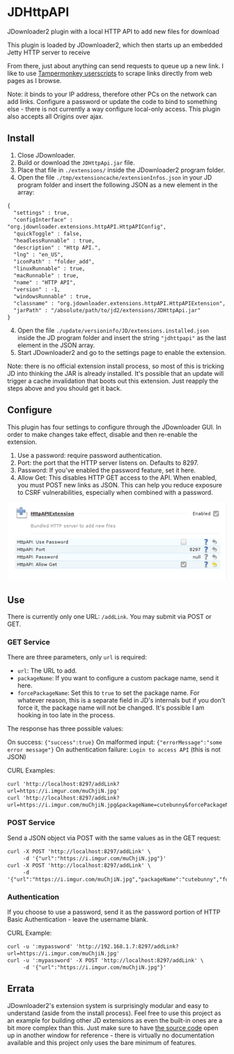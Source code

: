 # JDHttpAPI
JDownloader2 plugin with a local HTTP API to add new files for download

This plugin is loaded by JDownloader2, which then starts up an embedded Jetty
HTTP server to receive 

From there, just about anything can send requests to queue up a new link. I
like to use [Tampermonkey userscripts](https://tampermonkey.net/) to scrape
links directly from web pages as I browse.

Note: it binds to your IP address, therefore other PCs on the network can add
links. Configure a password or update the code to bind to something else - 
there is not currently a way configure local-only access. This plugin also
accepts all Origins over ajax.

## Install

1. Close JDownloader.
2. Build or download the `JDHttpApi.jar` file.
3. Place that file in `./extensions/` inside the JDownloader2 program folder.
3. Open the file `./tmp/extensioncache/extensionInfos.json` in your JD program
    folder and insert the following JSON as a new element in the array:
    
```
{
  "settings" : true,
  "configInterface" : "org.jdownloader.extensions.httpAPI.HttpAPIConfig",
  "quickToggle" : false,
  "headlessRunnable" : true,
  "description" : "Http API.",
  "lng" : "en_US",
  "iconPath" : "folder_add",
  "linuxRunnable" : true,
  "macRunnable" : true,
  "name" : "HTTP API",
  "version" : -1,
  "windowsRunnable" : true,
  "classname" : "org.jdownloader.extensions.httpAPI.HttpAPIExtension",
  "jarPath" : "/absolute/path/to/jd2/extensions/JDHttpApi.jar"
}
```

4. Open the file `./update/versioninfo/JD/extensions.installed.json` inside the
    JD program folder and insert the string `"jdhttpapi"` as the last element
    in the JSON array.
5. Start JDownloader2 and go to the settings page to enable the extension.

Note: there is no official extension install process, so most of this is
tricking JD into thinking the JAR is already installed. It's possible that
an update will trigger a cache invalidation that boots out this extension. Just
reapply the steps above and you should get it back.

## Configure

This plugin has four settings to configure through the JDownloader GUI. In order
to make changes take effect, disable and then re-enable the extension.

1. Use a password: require password authentication.
2. Port: the port that the HTTP server listens on. Defaults to 8297.
3. Password: If you've enabled the password feature, set it here.
4. Allow Get: This disables HTTP GET access to the API. When enabled, you
    must POST new links as JSON. This can help you reduce exposure to CSRF
    vulnerabilities, especially when combined with a password.

![screenshot of configuration panel](settings-screenshot.png)

## Use

There is currently only one URL: `/addLink`. You may submit via POST or GET.

### GET Service

There are three parameters, only `url` is required:

* `url`: The URL to add.
* `packageName`: If you want to configure a custom package name, send it here.
* `forcePackageName`: Set this to `true` to set the package name. For whatever
    reason, this is a separate field in JD's internals but if you don't force
    it, the package name will not be changed. It's possible I am hooking in too
    late in the process.

The response has three possible values:

On success: `{"success":true}`
On malformed input: `{"errorMessage":"some error message"}`
On authentication failure: `Login to access API` (this is not JSON)
    
CURL Examples:

```
curl 'http://localhost:8297/addLink?url=https://i.imgur.com/muChjiN.jpg'
curl 'http://localhost:8297/addLink?url=https://i.imgur.com/muChjiN.jpg&packageName=cutebunny&forcePackageName=true'
```

### POST Service

Send a JSON object via POST with the same values as in the GET request:

```
curl -X POST 'http://localhost:8297/addLink' \
     -d '{"url":"https://i.imgur.com/muChjiN.jpg"}'
curl -X POST 'http://localhost:8297/addLink' \
     -d '{"url":"https://i.imgur.com/muChjiN.jpg","packageName":"cutebunny","forcePackageName":true}'
```

### Authentication

If you choose to use a password, send it as the password portion of HTTP Basic
Authentication - leave the username blank.

CURL Example:

```
curl -u ':mypassword' 'http://192.168.1.7:8297/addLink?url=https://i.imgur.com/muChjiN.jpg'
curl -u ':mypassword' -X POST 'http://localhost:8297/addLink' \
     -d '{"url":"https://i.imgur.com/muChjiN.jpg"}'
```

## Errata

JDownloader2's extension system is surprisingly
modular and easy to understand (aside from the install process). Feel free to
use this project as an example for building other JD extensions as even the
built-in ones are a bit more complex than this. Just make sure to have
[the source code](https://svn.jdownloader.org/projects/jd) open up in
another window for reference - there is virtually no documentation available
and this project only uses the bare minimum of features.


